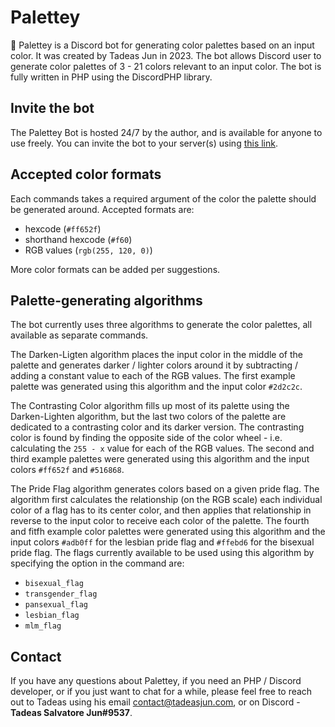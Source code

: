 # Palettey
🎨 Palettey is a Discord bot for generating color palettes based on an input color. It was created by Tadeas Jun in 2023. The bot allows Discord user to generate color palettes
of 3 - 21 colors relevant to an input color. The bot is fully written in PHP using the DiscordPHP library.

## Invite the bot
The Palettey Bot is hosted 24/7 by the author, and is available for anyone to use freely. You can invite the bot to your server(s) using [this link](https://discord.com/oauth2/authorize?client_id=1111650904563798017&permissions=0&scope=bot%20applications.commands).

## Accepted color formats
Each commands takes a required argument of the color the palette should be generated around. Accepted formats are:
- hexcode (`#ff652f`)
- shorthand hexcode (`#f60`)
- RGB values (`rgb(255, 120, 0)`)

More color formats can be added per suggestions.

## Palette-generating algorithms
The bot currently uses three algorithms to generate the color palettes, all available as separate commands.

The Darken-Ligten algorithm places the input color in the middle of the palette and generates darker / lighter colors around it by subtracting / adding a constant value to each of the RGB values.
The first example palette was generated using this algorithm and the input color `#2d2c2c`.

The Contrasting Color algorithm fills up most of its palette using the Darken-Lighten algorithm, but the last two colors of the palette are dedicated to a contrasting color and its darker version.
The contrasting color is found by finding the opposite side of the color wheel - i.e. calculating the `255 - x` value for each of the RGB values.
The second and third example palettes were generated using this algorithm and the input colors `#ff652f` and `#516868`.

The Pride Flag algorithm generates colors based on a given pride flag. The algorithm first calculates the relationship (on the RGB scale) each individual color of a flag has to its center color, and then applies that relationship in reverse to the input color to receive each color of the palette.
The fourth and fitfh example color palettes were generated using this algorithm and the input colors `#adb0ff` for the lesbian pride flag and `#ffebd6` for the bisexual pride flag.
The flags currently available to be used using this algorithm by specifying the option in the command are:
 - `bisexual_flag`
 - `transgender_flag`
 - `pansexual_flag`
 - `lesbian_flag`
 - `mlm_flag`

## Contact
If you have any questions about Palettey, if you need an PHP / Discord developer, or if you just want to chat for a while, please feel free to reach out to Tadeas using his email contact@tadeasjun.com, or on Discord - **Tadeas Salvatore Jun#9537**.

